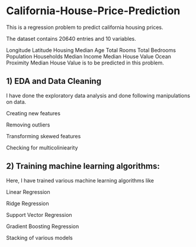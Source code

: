 # California-House-Price-Prediction
This is a regression problem to predict california housing prices.

The dataset contains 20640 entries and 10 variables.

Longitude
Latitude
Housing Median Age
Total Rooms
Total Bedrooms
Population
Households
Median Income
Median House Value
Ocean Proximity
Median House Value is to be predicted in this problem.


## 1) EDA and Data Cleaning
I have done the exploratory data analysis and done following manipulations on data.

Creating new features

Removing outliers

Transforming skewed features

Checking for multicoliniearity

## 2) Training machine learning algorithms:
Here, I have trained various machine learning algorithms like

Linear Regression

Ridge Regression

Support Vector Regression

Gradient Boosting Regression

Stacking of various models

